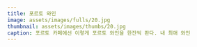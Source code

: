 ```yaml
---
title: 포르토 와인
image: assets/images/fulls/20.jpg
thumbnail: assets/images/thumbs/20.jpg
caption: 포르토 카페에선 이렇게 포르토 와인을 한잔씩 판다. 내 최애 와인
---
```

